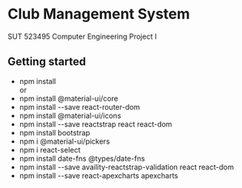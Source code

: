 # Club Management System
SUT 523495 Computer Engineering Project I

## Getting started
- npm install<br>
or
- npm install @material-ui/core
- npm install --save react-router-dom
- npm install @material-ui/icons
- npm install --save reactstrap react react-dom
- npm install bootstrap
- npm i @material-ui/pickers
- npm i react-select
- npm install date-fns @types/date-fns
- npm install --save availity-reactstrap-validation react react-dom
- npm install --save react-apexcharts apexcharts
